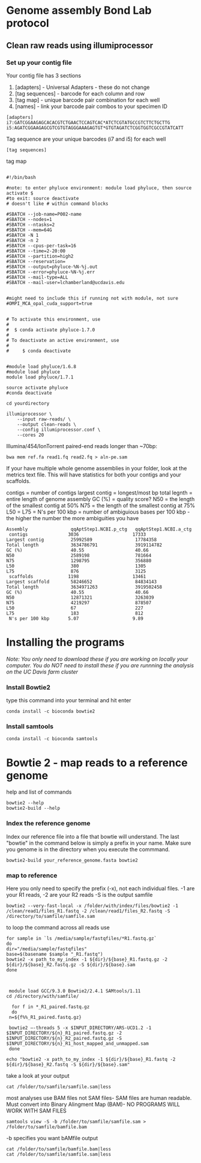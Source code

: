 # Genome assembly Bond Lab protocol 



## Clean raw reads using illumiprocessor                                       

### Set up your contig file 
Your contig file has 3 sections 
1. [adapters] - Universal Adapters - these do not change 
2. [tag sequences] - barcode for each column and row
3. [tag map] - unique barcode pair combination for each well
4. [names] - link your barcode pair combos to your specimen ID

```
[adapters]
i7:GATCGGAAGAGCACACGTCTGAACTCCAGTCAC*ATCTCGTATGCCGTCTTCTGCTTG
i5:AGATCGGAAGAGCGTCGTGTAGGGAAAGAGTGT*GTGTAGATCTCGGTGGTCGCCGTATCATT
```
Tag sequence are your unique barcodes (i7 and i5) for each well
```
[tag sequences]
```
tag map
```

```


```
#!/bin/bash

#note: to enter phyluce environment: module load phyluce, then source activate $
#to exit: source deactivate
# doesn't like # within command blocks

#SBATCH --job-name=P002-name
#SBATCH --nodes=1
#SBATCH --ntasks=2                               
#SBATCH --mem=64G                               
#SBATCH -N 1
#SBATCH -n 2
#SBATCH --cpus-per-task=16
#SBATCH --time=2-20:00                          
#SBATCH --partition=high2                           
#SBATCH --reservation=                           
#SBATCH --output=phyluce-%N-%j.out               
#SBATCH --error=phyluce-%N-%j.err                
#SBATCH --mail-type=ALL                          
#SBATCH --mail-user=lchamberland@ucdavis.edu        


#might need to include this if running not with module, not sure
#OMPI_MCA_opal_cuda_support=true


# To activate this environment, use
#
#  $ conda activate phyluce-1.7.0
#
# To deactivate an active environment, use
#
#     $ conda deactivate


#module load phyluce/1.6.8
#module load phyluce
module load phyluce/1.7.1

source activate phyluce
#conda deactivate

cd yourdirectory

illumiprocessor \
    --input raw-reads/ \
    --output clean-reads \
    --config illumiprocessor.conf \
    --cores 20
```

Illumina/454/IonTorrent paired-end reads longer than ~70bp:

```
bwa mem ref.fa read1.fq read2.fq > aln-pe.sam
```

If your have multiple whole genome assemblies in your folder, look at the metrics text file. This will have statistics for both your contigs and your scaffolds.

contigs = number of contigs
largest contig = longest/most bp
total legnth = entire length of genome assembly
GC (%) = quality score?
N50 = the length of the smallest contig at 50% 
N75 = the length of the smallest contig at 75% 
L50 =
L75 = 
N's per 100 kbp = number of ambiguious bases per 100 kbp - the higher the number the more ambiguities you have 


```
Assembly                qqAptStep1.NCBI.p_ctg   qqAptStep1.NCBI.a_ctg
 contigs               3036                    17333
Largest contig          25992589                17784358
Total length            3634786791              3919114782
GC (%)                  40.55                   40.66
N50                     2589198                 781664
N75                     1298795                 356880
L50                     380                     1305
L75                     876                     3125
 scaffolds             1198                    13461
Largest scaffold        58246652                84834143
Total length            3634971263              3919502458
GC (%)                  40.55                   40.66
N50                     12871321                3263039
N75                     4219297                 878507
L50                     67                      227
L75                     183                     812
 N's per 100 kbp       5.07                    9.89       
```

# Installing the programs
_Note: You only need to download these if you are working on locally your computer. You do NOT need to install these if you are runnning the analysis on the UC Davis farm cluster_

### Install Bowtie2 
type this command into your terminal and hit enter
```
conda install -c bioconda bowtie2
```
### Install samtools
```
conda install -c bioconda samtools
```

# Bowtie 2 - map reads to a reference genome
help and list of commands
```
bowtie2 --help
bowtie2-build --help
```
### Index the reference genome
Index our reference file into a file that bowtie will understand. The last "bowtie" in the command below is simply a prefix in your name. Make sure you genome is in the directory when you execute the commmand.

```
bowtie2-build your_reference_genome.fasta bowtie2
```
### map to reference 
Here you only need to specify the prefix (-x), not each individual files. -1 are your R1 reads, -2 are your R2 reads -S is the output samfile 
```
bowtie2 --very-fast-local -x /folder/with/index/files/bowtie2 -1 /clean/read1/files_R1.fastq -2 /clean/read1/files_R2.fastq -S /directory/to/samfile/samfile.sam
```
to loop the command across all reads use 
```
for sample in `ls /media/sample/fastqfiles/*R1.fastq.gz`
do
dir="/media/sample/fastqfiles"
base=$(basename $sample "_R1.fastq")
bowtie2 -x path_to_my_index -1 ${dir}/${base}_R1.fastq.gz -2 ${dir}/${base}_R2.fastq.gz -S ${dir}/${base}.sam
done
```

```


 module load GCC/9.3.0 Bowtie2/2.4.1 SAMtools/1.11
cd /directory/with/samfile/

  for f in *_R1_paired.fastq.gz
  do
 n=${f%%_R1_paired.fastq.gz} 

 bowtie2 –-threads 5 -x $INPUT_DIRECTORY/ARS-UCD1.2 -1 $INPUT_DIRECTORY/${n}_R1_paired.fastq.gz -2 $INPUT_DIRECTORY/${n}_R2_paired.fastq.gz -S $INPUT_DIRECTORY/${n}_R1_host_mapped_and_unmapped.sam
 done
 ```


```
echo "bowtie2 -x path_to_my_index -1 ${dir}/${base}_R1.fastq -2 ${dir}/${base}_R2.fastq -S ${dir}/${base}.sam"
```
take a look at your output
```
cat /folder/to/samfile/samfile.sam|less
```

most analyses use BAM files not SAM files- SAM files are human readable. Must convert into Binary Alingment Map (BAM)- NO PROGRAMS WILL WORK WITH SAM FILES
```
samtools view -S -b /folder/to/samfile/samfile.sam > /folder/to/samfile/bamfile.bam
```
-b specifies you want bAMfile output

```
cat /folder/to/samfile/bamfile.bam|less
cat /folder/to/samfile/samfile.sam|less
```



